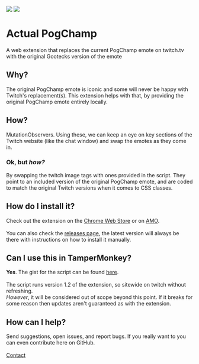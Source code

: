 <p>
<a href="https://chrome.google.com/webstore/detail/actual-pogchamp/gbkjnejppojphhgjpfnbbmnohmgbbbdg"><img src="https://img.shields.io/chrome-web-store/v/gbkjnejppojphhgjpfnbbmnohmgbbbdg"></a>
<a href="https://addons.mozilla.org/en-US/firefox/addon/actual-pogchamp/"><img src="https://img.shields.io/amo/v/actual-pogchamp"></a>
</p>

# Actual PogChamp

A web extension that replaces the current PogChamp emote on twitch.tv with the original Gootecks version of the emote

## Why?

The original PogChamp emote is iconic and some will never be happy with Twitch's replacement(s). This extension helps with that, by providing the original PogChamp emote entirely locally.

## How?

MutationObservers. Using these, we can keep an eye on key sections of the Twitch website (like the chat window) and swap the emotes as they come in.

### Ok, but _how?_

By swapping the twitch image tags with ones provided in the script. They point to an included version of the original PogChamp emote, and are coded to match the original Twitch versions when it comes to CSS classes.

## How do I install it?

Check out the extension on the [Chrome Web Store](https://chrome.google.com/webstore/detail/actual-pogchamp/gbkjnejppojphhgjpfnbbmnohmgbbbdg) or on [AMO](https://addons.mozilla.org/en-US/firefox/addon/actual-pogchamp/).\
\
You can also check the [releases page](https://github.com/Glasket/pogext/releases), the latest version will always be there with instructions on how to install it manually.

## Can I use this in TamperMonkey?

__Yes__. The gist for the script can be found [here](https://gist.github.com/Glasket/b9e7138024f902dce85e95d06c6bb8e8).\
\
The script runs version 1.2 of the extension, so sitewide on twitch without refreshing.\
_However_, it will be considered out of scope beyond this point. If it breaks for some reason then updates aren't guaranteed as with the extension.

## How can I help?

Send suggestions, open issues, and report bugs. If you really want to you can even contribute here on GitHub.\
\
[Contact](mailto:temperdesignllc@gmail.com)



